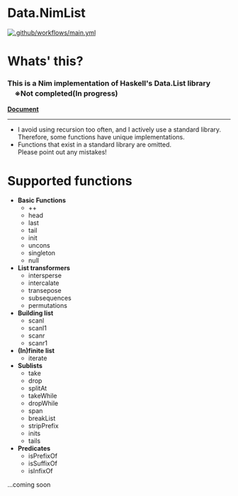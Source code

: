 # Data.NimList
[![.github/workflows/main.yml](https://github.com/sanao1006/Data.NimList/actions/workflows/main.yml/badge.svg)](https://github.com/sanao1006/Data.NimList/actions/workflows/main.yml)  

# Whats' this?
### This is a Nim implementation of Haskell's Data.List library 　※Not completed(In progress)  
**[Document](https://sanao1006.github.io/Data.NimList/)**    
* * *
* I avoid using recursion too often, and I actively use a standard library. Therefore, some functions have unique implementations.   
* Functions that exist in a standard library are omitted.  
Please point out any mistakes!   

# Supported functions
* __Basic Functions__
  * ++
  * head
  * last
  * tail
  * init
  * uncons
  * singleton
  * null
* __List transformers__
  * intersperse
  * intercalate
  * transepose
  * subsequences
  * permutations
* __Building list__
  * scanl
  * scanl1
  * scanr
  * scanr1
* __(In)finite list__
  * iterate
* __Sublists__
  * take
  * drop
  * splitAt
  * takeWhile
  * dropWhile
  * span
  * breakList
  * stripPrefix
  * inits
  * tails
* __Predicates__
  * isPrefixOf
  * isSuffixOf
  * isInfixOf

...coming soon
